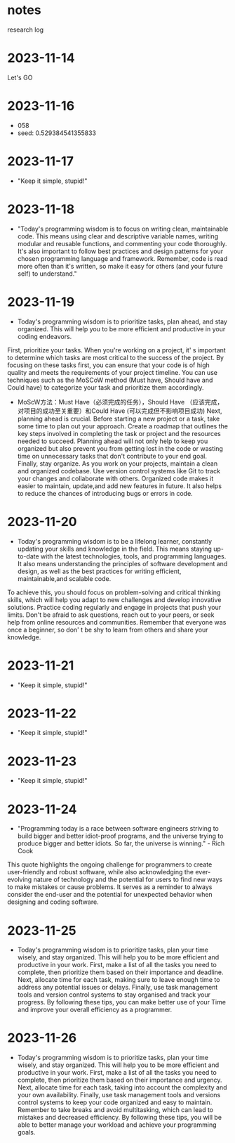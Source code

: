 # notes
research log
# 2023-11-14
Let's GO

# 2023-11-16
- 058
- seed: 0.529384541355833

# 2023-11-17
- "Keep it simple, stupid!"

# 2023-11-18
- "Today's programming wisdom is to focus on writing clean, maintainable code. This means using clear and descriptive variable names, writing modular and reusable functions, and commenting your code thoroughly. It's also important to follow best practices and design patterns for your chosen programming language and framework. Remember, code is read more often than it's written, so make it easy for others (and your future self) to understand."

# 2023-11-19
- Today's programming wisdom is to prioritize tasks, plan ahead, and stay organized. This will help you to be more efficient and productive in your coding endeavors.

First, prioritize your tasks. When you're working on a project, it' s important to determine which tasks are most critical to the success of the project. By focusing on these tasks first, you can ensure that your code is of high quality and meets the requirements of your project timeline. You can use techniques such as the MoSCoW method (Must have, Should have and Could have) to categorize your task and prioritize them accordingly. 
 - MoScW方法：Must Have（必须完成的任务），Should Have （应该完成，对项目的成功至关重要）和Could Have (可以完成但不影响项目成功)
Next, planning ahead is crucial. Before starting a new project or a task, take some time to plan out your approach. Create a roadmap that outlines the key steps involved in completing the task or project and the resources needed to succeed. Planning ahead will not only help to keep you organized but also prevent you from getting lost in the code or wasting time on unnecessary tasks that don't contribute to your end goal. Finally, stay organize. As you work on your projects, maintain a clean and organized codebase. Use version control systems like Git to track your changes and collaborate with others. Organized code makes it easier to maintain, update,and add new features in future. It also helps to reduce the chances of introducing bugs or errors in code.

# 2023-11-20
- Today's programming wisdom is to be a lifelong learner, constantly updating your skills and knowledge in the field. This means staying up-to-date with the latest technologies, tools, and programming languages. It also means understanding the principles of software development and design, as well as the best practices for writing efficient, maintainable,and scalable code.

To achieve this, you should focus on problem-solving and critical thinking skills, which will help you adapt to new challenges and develop innovative solutions. Practice coding regularly and engage in projects that push your limits. Don't be afraid to ask questions, reach out to your peers, or seek help from online resources and communities. Remember that everyone was once a beginner, so don' t be shy to learn from others and share your knowledge.

# 2023-11-21
- "Keep it simple, stupid!"

# 2023-11-22
- "Keep it simple, stupid!"

# 2023-11-23
- "Keep it simple, stupid!"

# 2023-11-24
- "Programming today is a race between software engineers striving to build bigger and better idiot-proof programs, and the universe trying to produce bigger and better idiots. So far, the universe is winning." - Rich Cook

This quote highlights the ongoing challenge for programmers to create user-friendly and robust software, while also acknowledging the ever-evolving nature of technology and the potential for users to find new ways to make mistakes or cause problems. It serves as a reminder to always consider the end-user and the potential for unexpected behavior when designing and coding software.

# 2023-11-25
- Today's programming wisdom is to prioritize tasks, plan your time wisely, and stay organized. This will help you to be more efficient and productive in your work. First, make a list of all the tasks you need to complete, then prioritize them based on their importance and deadline. Next, allocate time for each task, making sure to leave enough time to address any potential issues or delays. Finally, use task management tools and version control systems to stay organised and track your progress. By following these tips, you can make better use of your Time and improve your overall efficiency as a programmer.

# 2023-11-26
- Today's programming wisdom is to prioritize tasks, plan your time wisely, and stay organized. This will help you to be more efficient and productive in your work. First, make a list of all the tasks you need to complete, then prioritize them based on their importance and urgency. Next, allocate time for each task, taking into account the complexity and your own availability. Finally, use task management tools and versions control systems to keep your code organized and easy to maintain. Remember to take breaks and avoid multitasking, which can lead to mistakes and decreased efficiency. By following these tips, you will be able to better manage your workload and achieve your programming goals.
